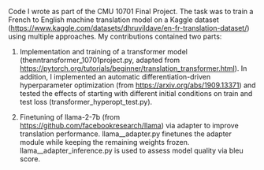 Code I wrote as part of the CMU 10701 Final Project. The task was to train a French to English machine translation model on a Kaggle dataset (https://www.kaggle.com/datasets/dhruvildave/en-fr-translation-dataset/) using multiple approaches. My contributions contained two parts:

1. Implementation and training of a transformer model (thenntransformer_10701project.py, adapted from https://pytorch.org/tutorials/beginner/translation_transformer.html). In addition, I implemented an automatic differentiation-driven hyperparameter optimization (from https://arxiv.org/abs/1909.13371) and tested the effects of starting with different initial conditions on train and test loss (transformer_hyperopt_test.py).

2. Finetuning of llama-2-7b (from https://github.com/facebookresearch/llama) via adapter to improve translation performance. llama__adapter.py finetunes the adapter module while keeping the remaining weights frozen. llama__adapter_inference.py is used to assess model quality via bleu score.

